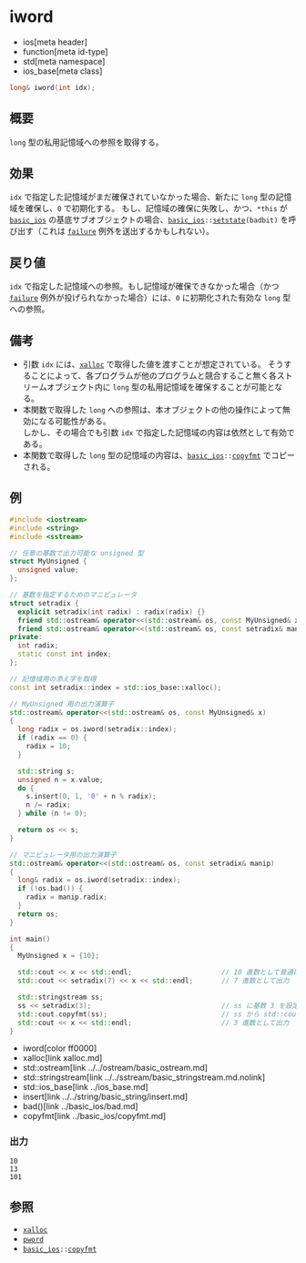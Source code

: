 # iword
* ios[meta header]
* function[meta id-type]
* std[meta namespace]
* ios_base[meta class]

```cpp
long& iword(int idx);
```

## 概要
`long` 型の私用記憶域への参照を取得する。


## 効果
`idx` で指定した記憶域がまだ確保されていなかった場合、新たに `long` 型の記憶域を確保し、`0` で初期化する。
もし、記憶域の確保に失敗し、かつ、`*this` が [`basic_ios`](../basic_ios.md) の基底サブオブジェクトの場合、[`basic_ios`](../basic_ios.md)`::`[`setstate`](../basic_ios/setstate.md)`(badbit)` を呼び出す（これは [`failure`](failure.md) 例外を送出するかもしれない）。


## 戻り値
`idx` で指定した記憶域への参照。もし記憶域が確保できなかった場合（かつ[`failure`](failure.md) 例外が投げられなかった場合）には、`0` に初期化された有効な `long` 型への参照。


## 備考
- 引数 `idx` には、[`xalloc`](xalloc.md) で取得した値を渡すことが想定されている。
    そうすることによって、各プログラムが他のプログラムと競合すること無く各ストリームオブジェクト内に `long` 型の私用記憶域を確保することが可能となる。
- 本関数で取得した `long` への参照は、本オブジェクトの他の操作によって無効になる可能性がある。  
    しかし、その場合でも引数 `idx` で指定した記憶域の内容は依然として有効である。
- 本関数で取得した `long` 型の記憶域の内容は、[`basic_ios`](../basic_ios.md)`::`[`copyfmt`](../basic_ios/copyfmt.md) でコピーされる。


## 例
```cpp example
#include <iostream>
#include <string>
#include <sstream>

// 任意の基数で出力可能な unsigned 型
struct MyUnsigned {
  unsigned value;
};

// 基数を指定するためのマニピュレータ
struct setradix {
  explicit setradix(int radix) : radix(radix) {}
  friend std::ostream& operator<<(std::ostream& os, const MyUnsigned& x);
  friend std::ostream& operator<<(std::ostream& os, const setradix& manip);
private:
  int radix;
  static const int index;
};

// 記憶域用の添え字を取得
const int setradix::index = std::ios_base::xalloc();

// MyUnsigned 用の出力演算子
std::ostream& operator<<(std::ostream& os, const MyUnsigned& x)
{
  long radix = os.iword(setradix::index);
  if (radix == 0) {
    radix = 10;
  }

  std::string s;
  unsigned n = x.value;
  do {
    s.insert(0, 1, '0' + n % radix);
    n /= radix;
  } while (n != 0);

  return os << s;
}

// マニピュレータ用の出力演算子
std::ostream& operator<<(std::ostream& os, const setradix& manip)
{
  long& radix = os.iword(setradix::index);
  if (!os.bad()) {
    radix = manip.radix;
  }
  return os;
}

int main()
{
  MyUnsigned x = {10};

  std::cout << x << std::endl;                      // 10 進数として普通に出力
  std::cout << setradix(7) << x << std::endl;       // 7 進数として出力

  std::stringstream ss;
  ss << setradix(3);                                // ss に基数 3 を設定
  std::cout.copyfmt(ss);                            // ss から std::cout にフォーマットをコピー
  std::cout << x << std::endl;                      // 3 進数として出力
}
```
* iword[color ff0000]
* xalloc[link xalloc.md]
* std::ostream[link ../../ostream/basic_ostream.md]
* std::stringstream[link ../../sstream/basic_stringstream.md.nolink]
* std::ios_base[link ../ios_base.md]
* insert[link ../../string/basic_string/insert.md]
* bad()[link ../basic_ios/bad.md]
* copyfmt[link ../basic_ios/copyfmt.md]

### 出力
```
10
13
101
```


## 参照
- [`xalloc`](xalloc.md)
- [`pword`](pword.md)
- [`basic_ios`](../basic_ios.md)`::`[`copyfmt`](../basic_ios/copyfmt.md)
